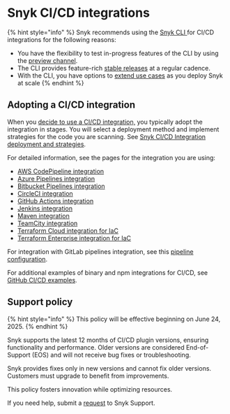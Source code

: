 # Snyk CI/CD integrations

{% hint style="info" %}
Snyk recommends using the [Snyk CLI ](https://github.com/snyk/cli)for CI/CD integrations for the following reasons:

* You have the flexibility to test in-progress features of the CLI by using the [preview channel](../../snyk-cli/releases-and-channels-for-the-snyk-cli.md#preview).
* The CLI provides feature-rich [stable releases](../../snyk-cli/releases-and-channels-for-the-snyk-cli.md#stable) at a regular cadence.
* With the CLI, you have options to [extend use cases](../../snyk-cli/scan-and-maintain-projects-using-the-cli/cli-tools/) as you deploy Snyk at scale
{% endhint %}

## Adopting a CI/CD integration

When you [decide to use a CI/CD integration,](../git-repository-and-ci-cd-integrations-comparisons.md) you typically adopt the integration in stages. You will select a deployment method and implement strategies for the code you are scanning. See [Snyk CI/CD Integration deployment and strategies](snyk-ci-cd-integration-deployment-and-strategies/).

For detailed information, see the pages for the integration you are using:

* [AWS CodePipeline integration](aws-codepipeline-integration-by-adding-a-snyk-scan-stage.md)
* [Azure Pipelines integration](azure-pipelines-integration/)
* [Bitbucket Pipelines integration](bitbucket-pipelines-integration-using-a-snyk-pipe/)
* [CircleCI integration](circleci-integration-using-a-snyk-orb.md)
* [GitHub Actions integration](github-actions-for-snyk-setup-and-checking-for-vulnerabilities/)
* [Jenkins integration](jenkins-plugin-integration-with-snyk.md)
* [Maven integration](maven-plugin-integration-with-snyk.md)
* [TeamCity integration](teamcity-jetbrains-integration-using-the-snyk-security-plugin/)
* [Terraform Cloud integration for IaC](terraform-cloud-integration-for-snyk-iac-using-run-tasks/)
* [Terraform Enterprise integration for IaC](terraform-enterprise-integration-for-snyk-iac.md)

For integration with GitLab pipelines integration, see this [pipeline configuration](https://github.com/snyk-labs/snyk-cicd-integration-examples/blob/master/GitLabCICD/gitlab-npm.yml).

For additional examples of binary and npm integrations for CI/CD, see [GitHub CI/CD examples](https://github.com/snyk-labs/snyk-cicd-integration-examples).

## Support policy <a href="#support-policy" id="support-policy"></a>

{% hint style="info" %}
This policy will be effective beginning on June 24, 2025.
{% endhint %}

Snyk supports the latest 12 months of CI/CD plugin versions, ensuring functionality and performance. Older versions are considered End-of-Support (EOS) and will not receive bug fixes or troubleshooting.

Snyk provides fixes only in new versions and cannot fix older versions. Customers must upgrade to benefit from improvements.

This policy fosters innovation while optimizing resources.

If you need help, submit a [request](https://support.snyk.io/) to Snyk Support.
